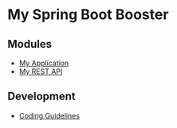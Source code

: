 # My Spring Boot Booster

## Modules
* [My Application](MyApplication)
* [My REST API](MyRestApi)

## Development
* [Coding Guidelines](docs/CODING_GUIDELINES.md)